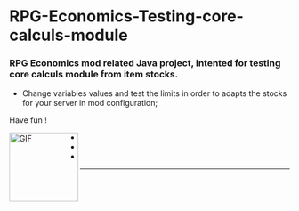 # RPG-Economics-Testing-core-calculs-module
### RPG Economics mod related Java project, intented for testing core calculs module from item stocks.

 * Change variables values and test the limits in order to adapts the stocks for your server in mod configuration;

 Have fun !

 <img align="left" alt="GIF" src="https://media1.tenor.com/m/FkELNdTE-l8AAAAd/frieren-sip-frieren.gif" width="124px" margin="1px"/>

*
*
*
--------------------
